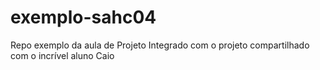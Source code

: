 # exemplo-sahc04
Repo exemplo da aula de Projeto Integrado com o projeto compartilhado com o incrível aluno Caio
